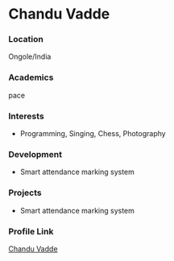 # Chandu Vadde

### Location

Ongole/India

### Academics

pace

### Interests

- Programming, Singing, Chess, Photography

### Development 

- Smart attendance marking system

### Projects

- Smart attendance marking system

### Profile Link

[Chandu Vadde](https://github.com/Chandu2000)
